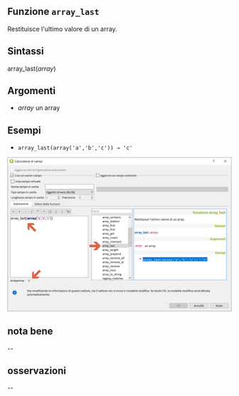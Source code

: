 ## Funzione `array_last`

Restituisce l'ultimo valore di un array.

## Sintassi

array_last(_array_)

## Argomenti

* _array_ un array

## Esempi

* `array_last(array('a','b','c')) → 'c'`

<img src="/img/arrays/array_last/array_last1.png">

## nota bene

--

## osservazioni

--